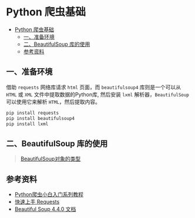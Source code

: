 # Python 爬虫基础
<!-- toc -->
* [Python 爬虫基础](#Python-爬虫基础)
  * [一、准备环境](#一准备环境)
  * [二、BeautifulSoup 库的使用](#二BeautifulSoup-库的使用)
  * [参考资料](#参考资料)
<!-- toc -->

## 一、准备环境
借助 `requests` 网络库请求 `html` 页面，而 `beautifulsoup4` 库则是一个可以从 `HTML` 或 `XML` 文件中提取数据的Python库, 然后安装 `lxml` 解析器，`BeautifulSoup` 可以使用它来解析 `HTML`，然后提取内容。 
```html
pip install requests
pip install beautifulsoup4
pip install lxml
```
## 二、BeautifulSoup 库的使用
> [BeautifulSoup对象的类型](https://www.cnblogs.com/Albert-Lee/p/6232745.html)

## 参考资料
- [Python爬虫小白入门系列教程](https://www.cnblogs.com/Albert-Lee/p/6226699.html)
- [快速上手 Requests](https://2.python-requests.org/zh_CN/latest/user/quickstart.html)
- [Beautiful Soup 4.4.0 文档](https://beautifulsoup.readthedocs.io/zh_CN/latest/)